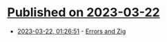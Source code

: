 # [Published on 2023-03-22](index.md)

* [2023-03-22, 01:26:51](https://lobste.rs/s/le9new/errors_zig) - [Errors and Zig](https://notes.eatonphil.com/errors-and-zig.html)
